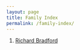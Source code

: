 ```yaml
---
layout: page
title: Family Index
permalink: /family-index/
---
```


1. [Richard Bradford](/_posts/2022-08-17-Richard-Bradford-1690.html)
